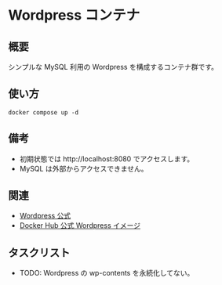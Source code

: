 # Wordpress コンテナ

## 概要

シンプルな MySQL 利用の Wordpress を構成するコンテナ群です。

## 使い方

```
docker compose up -d
```

## 備考

- 初期状態では http://localhost:8080 でアクセスします。
- MySQL は外部からアクセスできません。

## 関連

- [Wordpress 公式](https://ja.wordpress.org/)
- [Docker Hub 公式 Wordpress イメージ](https://hub.docker.com/_/wordpress)

## タスクリスト

- TODO: Wordpress の wp-contents を永続化してない。

